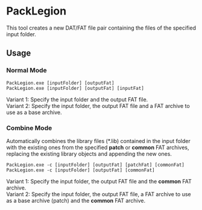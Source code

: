 # PackLegion

This tool creates a new DAT/FAT file pair containing the files of the specified input folder.

## Usage

### Normal Mode

`PackLegion.exe [inputFolder] [outputFat]`  
`PackLegion.exe [inputFolder] [outputFat] [inputFat]`

Variant 1: Specify the input folder and the output FAT file.  
Variant 2: Specify the input folder, the output FAT file and a FAT archive to use as a base archive.

### Combine Mode

Automatically combines the library files (\*.lib) contained in the input folder with the existing ones from the specified **patch** or **common** FAT archives, replacing the existing library objects and appending the new ones.

`PackLegion.exe -c [inputFolder] [outputFat] [patchFat] [commonFat]`  
`PackLegion.exe -c [inputFolder] [outputFat] [commonFat]`

Variant 1: Specify the input folder, the output FAT file and the **common** FAT archive.  
Variant 2: Specify the input folder, the output FAT file, a FAT archive to use as a base archive (patch) and the **common** FAT archive.